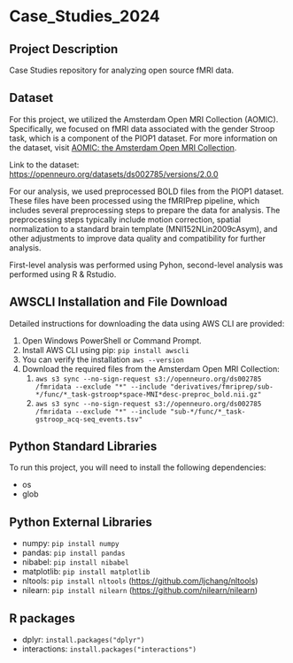 # Case_Studies_2024

## Project Description
Case Studies repository for analyzing open source fMRI data.

## Dataset 
For this project, we utilized the Amsterdam Open MRI Collection (AOMIC). Specifically, we focused on fMRI data associated with the gender Stroop task, which is a component of the PIOP1 dataset. For more information on the dataset, visit [AOMIC: the Amsterdam Open MRI Collection](https://nilab-uva.github.io/AOMIC.github.io/).

Link to the dataset: https://openneuro.org/datasets/ds002785/versions/2.0.0

For our analysis, we used preprocessed BOLD files from the PIOP1 dataset. These files have been processed using the fMRIPrep pipeline, which includes several preprocessing steps to prepare the data for analysis. The preprocessing steps typically include motion correction, spatial normalization to a standard brain template (MNI152NLin2009cAsym), and other adjustments to improve data quality and compatibility for further analysis.

First-level analysis was performed using Pyhon, second-level analysis was performed using R & Rstudio. 

## AWSCLI Installation and File Download 
Detailed instructions for downloading the data using AWS CLI are provided:
1. Open Windows PowerShell or Command Prompt.
2. Install AWS CLI using pip: `pip install awscli`
3. You can verify the installation `aws --version`
4. Download the required files from the Amsterdam Open MRI Collection:
     1. `aws s3 sync --no-sign-request s3://openneuro.org/ds002785 /fmridata --exclude "*" --include "derivatives/fmriprep/sub-*/func/*_task-gstroop*space-MNI*desc-preproc_bold.nii.gz"`
     2. `aws s3 sync --no-sign-request s3://openneuro.org/ds002785 /fmridata --exclude "*" --include "sub-*/func/*_task-gstroop_acq-seq_events.tsv"
`
## Python Standard Libraries
To run this project, you will need to install the following dependencies:
- os
- glob

## Python External Libraries
- numpy: `pip install numpy`
- pandas: `pip install pandas`
- nibabel: `pip install nibabel`
- matplotlib: `pip install matplotlib`
- nltools: `pip install nltools` (https://github.com/ljchang/nltools)
- nilearn: `pip install nilearn` (https://github.com/nilearn/nilearn)

## R packages
- dplyr: `install.packages("dplyr")`
- interactions: `install.packages("interactions")`
